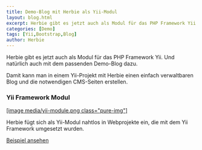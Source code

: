 ```yaml
---
title: Demo-Blog mit Herbie als Yii-Modul
layout: blog.html
excerpt: Herbie gibt es jetzt auch als Modul für das PHP Framework Yii. Und natürlich auch mit dem passenden Demo-Blog dazu.
categories: [Demo]
tags: [Yii,Bootstrap,Blog]
author: Herbie
---
```


Herbie gibt es jetzt auch als Modul für das PHP Framework Yii. Und natürlich
auch mit dem passenden Demo-Blog dazu.

Damit kann man in einem Yii-Projekt mit Herbie einen einfach verwaltbaren Blog
und die notwendigen CMS-Seiten erstellen.

<div class="demo first">
    <h3>Yii Framework Modul</h3>
    <p><a href="http://demo.getherbie.org/yii" target="_blank">[image media/yii-module.png class="pure-img"]</a></p>
    <p>Herbie fügt sich als Yii-Modul nahtlos in Webprojekte ein, die mit dem Yii Framework umgesetzt wurden.</p>
    <p><a class="pure-button" href="http://demo.getherbie.org/yii" target="_blank">Beispiel ansehen</a></p>
</div>